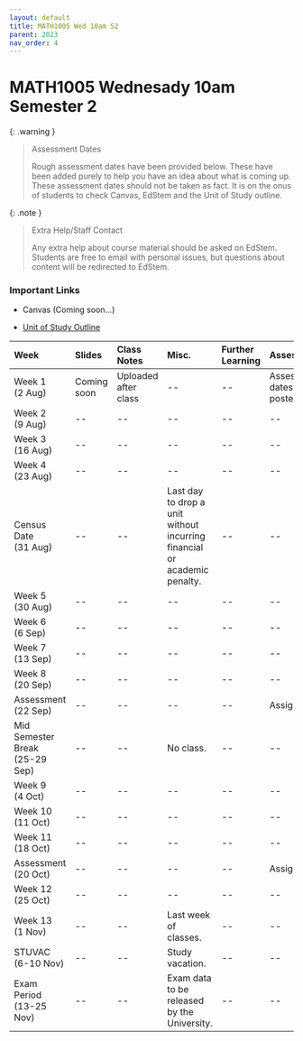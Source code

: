 ```yaml
---
layout: default
title: MATH1005 Wed 10am S2
parent: 2023
nav_order: 4
---
```


# MATH1005 Wednesady 10am Semester 2

{: .warning }
> Assessment Dates
>
> Rough assessment dates have been provided below. These have been added purely to help you have an idea about what is coming up. These assessment dates should not be taken as fact. It is on the onus of students to check Canvas, EdStem and the Unit of Study outline.

{: .note }
> Extra Help/Staff Contact
>
> Any extra help about course material should be asked on EdStem. Students are free to email with personal issues, but questions about content will be redirected to EdStem.

### Important Links

- Canvas (Coming soon...)

- [Unit of Study Outline](https://www.sydney.edu.au/units/MATH1005/2023-S2C-ND-CC)

Week | Slides | Class Notes | Misc. | Further Learning | Assessments
:---|:---|:---|:---|:---|:---
Week 1<br>(2 Aug) | Coming soon | Uploaded after class | -- | -- | Assessment dates may be posted here.
Week 2<br>(9 Aug) | -- | -- | -- | -- | --
Week 3<br>(16 Aug) | -- | -- | -- | -- | --
Week 4<br>(23 Aug) | -- | -- | -- | -- | --
Census Date<br>(31 Aug) | -- | -- | Last day to drop a unit without incurring financial or academic penalty. | -- | --
Week 5<br>(30 Aug) | -- | -- | -- | -- | --
Week 6<br>(6 Sep) | -- | -- | -- | -- | --
Week 7<br>(13 Sep) | -- | -- | -- | -- | --
Week 8<br>(20 Sep) | -- | -- | -- | -- | --
Assessment<br>(22 Sep) | -- | -- | -- | -- | Assignment 1
Mid Semester Break<br>(25-29 Sep) | -- | -- | No class. | -- | --
Week 9<br>(4 Oct) | -- | -- | -- | -- | --
Week 10<br>(11 Oct) | -- | -- | -- | -- | --
Week 11<br>(18 Oct) | -- | -- | -- | -- | --
Assessment<br>(20 Oct) | -- | -- | -- | -- | Assignment 2
Week 12<br>(25 Oct) | -- | -- | -- | -- | --
Week 13<br>(1 Nov) | -- | -- | Last week of classes. | -- | --
STUVAC<br>(6-10 Nov) | -- | -- | Study vacation. | -- | --
Exam Period<br>(13-25 Nov) | -- | -- | Exam data to be released by the University. | -- | --



